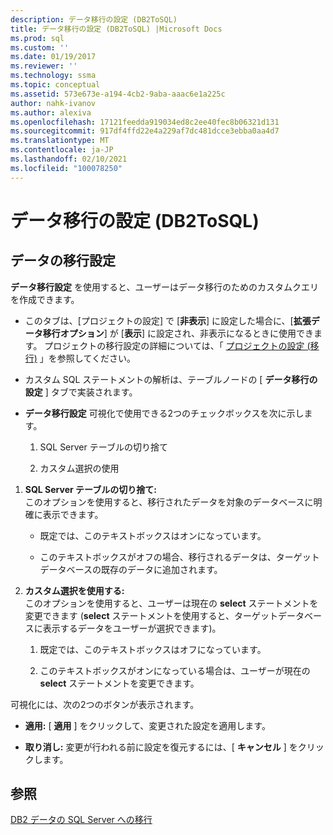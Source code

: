 ```yaml
---
description: データ移行の設定 (DB2ToSQL)
title: データ移行の設定 (DB2ToSQL) |Microsoft Docs
ms.prod: sql
ms.custom: ''
ms.date: 01/19/2017
ms.reviewer: ''
ms.technology: ssma
ms.topic: conceptual
ms.assetid: 573e673e-a194-4cb2-9aba-aaac6e1a225c
author: nahk-ivanov
ms.author: alexiva
ms.openlocfilehash: 17121feedda919034ed8c2ee40fec8b06321d131
ms.sourcegitcommit: 917df4ffd22e4a229af7dc481dcce3ebba0aa4d7
ms.translationtype: MT
ms.contentlocale: ja-JP
ms.lasthandoff: 02/10/2021
ms.locfileid: "100078250"
---
```

# <a name="data-migration-settings-db2tosql"></a>データ移行の設定 (DB2ToSQL)
  
## <a name="data-migration-settings"></a>データの移行設定  
**データ移行設定** を使用すると、ユーザーはデータ移行のためのカスタムクエリを作成できます。  
  
-   このタブは、[プロジェクトの設定] で [**非表示**] に設定した場合に、[**拡張データ移行オプション**] が [**表示**] に設定され、非表示になるときに使用できます。 プロジェクトの移行設定の詳細については、「 [プロジェクトの設定 (移行)](./project-settings-migration-db2tosql.md) 」を参照してください。  
  
-   カスタム SQL ステートメントの解析は、テーブルノードの [ **データ移行の設定** ] タブで実装されます。  
  
-   **データ移行設定** 可視化で使用できる2つのチェックボックスを次に示します。  
  
    1.  SQL Server テーブルの切り捨て  
  
    2.  カスタム選択の使用  
  
1.  **SQL Server テーブルの切り捨て:**  
     このオプションを使用すると、移行されたデータを対象のデータベースに明確に表示できます。  
  
    -   既定では、このテキストボックスはオンになっています。  
  
    -   このテキストボックスがオフの場合、移行されるデータは、ターゲットデータベースの既存のデータに追加されます。  
  
2.  **カスタム選択を使用する:**  
     このオプションを使用すると、ユーザーは現在の **select** ステートメントを変更できます (**select** ステートメントを使用すると、ターゲットデータベースに表示するデータをユーザーが選択できます)。  
  
    1.  既定では、このテキストボックスはオフになっています。  
  
    2.  このテキストボックスがオンになっている場合は、ユーザーが現在の **select** ステートメントを変更できます。  
  
可視化には、次の2つのボタンが表示されます。  
  
-   **適用:** [ **適用** ] をクリックして、変更された設定を適用します。  
  
-   **取り消し:** 変更が行われる前に設定を復元するには、[ **キャンセル** ] をクリックします。  
  
## <a name="see-also"></a>参照  
[DB2 データの SQL Server への移行](./migrating-db2-data-into-sql-server-db2tosql.md)  
